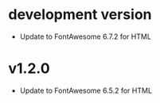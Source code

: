 # development version

-   Update to FontAwesome 6.7.2 for HTML

# v1.2.0

-   Update to FontAwesome 6.5.2 for HTML